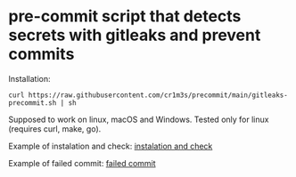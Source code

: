 # pre-commit script that detects secrets with gitleaks and prevent commits

Installation:

```curl https://raw.githubusercontent.com/cr1m3s/precommit/main/gitleaks-precommit.sh | sh```

Supposed to work on linux, macOS and Windows.
Tested only for linux (requires curl, make, go).

Example of instalation and check:
[instalation and check](./img/gitleaks.gif)

Example of failed commit:
[failed commit](./img/failed_commit.png)
